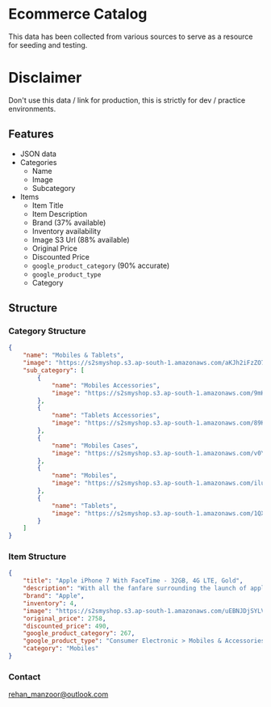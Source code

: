 # Ecommerce Catalog

This data has been collected from various sources to serve as a resource for seeding and testing.

# Disclaimer
Don't use this data / link for production, this is strictly for dev / practice environments.

## Features

* JSON data
* Categories
  * Name
  * Image
  * Subcategory
* Items
  * Item Title
  * Item Description
  * Brand (37% available)
  * Inventory availability
  * Image S3 Url (88% available)
  * Original Price
  * Discounted Price
  * `google_product_category` (90% accurate)
  * `google_product_type`
  * Category

## Structure

### Category Structure
```json
{
    "name": "Mobiles & Tablets",
    "image": "https://s2smyshop.s3.ap-south-1.amazonaws.com/aKJh2iFzZO7zuwhNpcAAocWM9C4VePM6.png",
    "sub_category": [
        {
            "name": "Mobiles Accessories",
            "image": "https://s2smyshop.s3.ap-south-1.amazonaws.com/9mHO15jAewvIS1xRuZvjzv0ow7KYfosY.png"
        },
        {
            "name": "Tablets Accessories",
            "image": "https://s2smyshop.s3.ap-south-1.amazonaws.com/89KcBT6SsWSohhtS79fxEhO3NduLfVqo.png"
        },
        {
            "name": "Mobiles Cases",
            "image": "https://s2smyshop.s3.ap-south-1.amazonaws.com/v0YiLKD8wsdgQGSg7ktkQmM26hjD4Bmd.png"
        },
        {
            "name": "Mobiles",
            "image": "https://s2smyshop.s3.ap-south-1.amazonaws.com/ilu6olqt4N9252hhqWHU1dRBCNd640fg.png"
        },
        {
            "name": "Tablets",
            "image": "https://s2smyshop.s3.ap-south-1.amazonaws.com/1QXhq1zMX3ODDsQVgKtN7h9sGmsfG4ry.png"
        }
    ]
}
```

### Item Structure
```json
{
    "title": "Apple iPhone 7 With FaceTime - 32GB, 4G LTE, Gold",
    "description": "With all the fanfare surrounding the launch of apple iphone 7 the phone has finally made it to the market once again staying true to all the hype and expectations. the iphone 7 rose gold comes with the best battery life ever seen on an iphone and it will last two hours longer than the iphone 6s. apple iphone 7 features a new a10 fusion processor which is about 40 percent faster than previous models.",
    "brand": "Apple",
    "inventory": 4,
    "image": "https://s2smyshop.s3.ap-south-1.amazonaws.com/uEBNJDjSYLVgoZLT8vZ9FXCbuL59INu5.png",
    "original_price": 2758,
    "discounted_price": 490,
    "google_product_category": 267,
    "google_product_type": "Consumer Electronic > Mobiles & Accessories > Mobiles",
    "category": "Mobiles"
}
```
### Contact
[rehan_manzoor@outlook.com](mailto:rehan_manzoor@outlook.com)